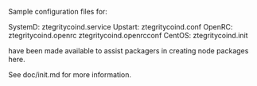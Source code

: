 Sample configuration files for:

SystemD: ztegritycoind.service
Upstart: ztegritycoind.conf
OpenRC:  ztegritycoind.openrc
         ztegritycoind.openrcconf
CentOS:  ztegritycoind.init

have been made available to assist packagers in creating node packages here.

See doc/init.md for more information.
